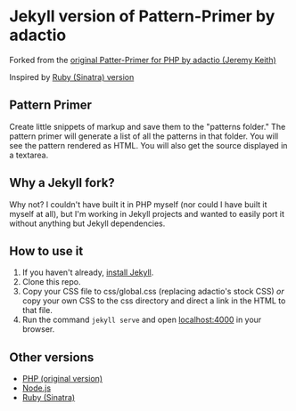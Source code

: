 # Jekyll version of Pattern-Primer by adactio

Forked from the [original Patter-Primer for PHP by adactio (Jeremy Keith)](https://github.com/adactio/Pattern-Primer)

Inspired by [Ruby (Sinatra) version](https://github.com/micdijkstra/Pattern-Primer-Ruby)

## Pattern Primer

Create little snippets of markup and save them to the "patterns folder." The pattern primer will generate a list of all the patterns in that folder. You will see the pattern rendered as HTML. You will also get the source displayed in a textarea.

## Why a Jekyll fork?

Why not? I couldn't have built it in PHP myself (nor could I have built it myself at all), but I'm working in Jekyll projects and wanted to easily port it without anything but Jekyll dependencies.

## How to use it

1. If you haven't already, [install Jekyll](http://jekyllrb.com/).
2. Clone this repo.
3. Copy your CSS file to css/global.css (replacing adactio's stock CSS) *or* copy your own CSS to the css directory and direct a link in the HTML to that file.
4. Run the command `jekyll serve` and open <localhost:4000> in your browser.

## Other versions

- [PHP (original version)](https://github.com/adactio/Pattern-Primer)
- [Node.js](https://github.com/beardtwizzle/pattern-primer-on-node)
- [Ruby (Sinatra)](https://github.com/micdijkstra/Pattern-Primer-Ruby)